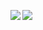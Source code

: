 <p align="center"> 
  <a href="https://github.com/tkmk66/github-readme-stats">
    <img align="left" src="https://github-readme-stats.vercel.app/api?username=tkmk66&theme=outrun&show_icons=true" />
  </a>
  <a href="https://github.com/tkmk66/github-readme-stats">
    <img align="left" src="https://github-readme-stats.vercel.app/api/top-langs/?username=tkmk66&theme=outrun&layout=compact" />
  </a>
</p>

<!---
- 👋 Hi, I’m @tkmk66
- 👀 I’m interested in ...
- 🌱 I’m currently learning ...
- 💞️ I’m looking to collaborate on ...
- 📫 How to reach me ...

tkmk66/tkmk66 is a ✨ special ✨ repository because its `README.md` (this file) appears on your GitHub profile.
You can click the Preview link to take a look at your changes.
--->
